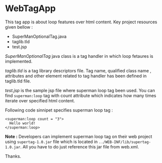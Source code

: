 # WebTagApp
This tag app is about loop features over html content.
Key project resources given bellow :

- SuperManOptionalTag.java
- taglib.tld
- test.jsp

*SuperManOptionalTag* java class is a tag handler in which loop fetaures is implemented.

*taglib.tld* is a tag library descriptors file. Tag name, qualified class name , attributes and other
element related to tag handler has been defined in taglib.tld file.

*test.jsp* is the sample jsp file where superman loop tag been used.
You can find `superman:loop` tag with count attribute which indicates how many times iterate over specified html content.

Following code sinnipet specifies superman loop tag :

```
<superman:loop count = "3">
  Hello world!
</superman:loop>
```

**Note :** Developers can implement superman loop tag on their web project using `supertag-1.0.jar` file which is located in  `../WEB-INF/lib/supertag-1.0.jar`. All you have to do just reference this jar file from web.xml.

Thanks.
